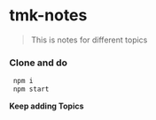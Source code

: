 # tmk-notes
>This is notes for different topics

### Clone and do 

```bash
 npm i
 npm start 
```
__Keep adding Topics__
